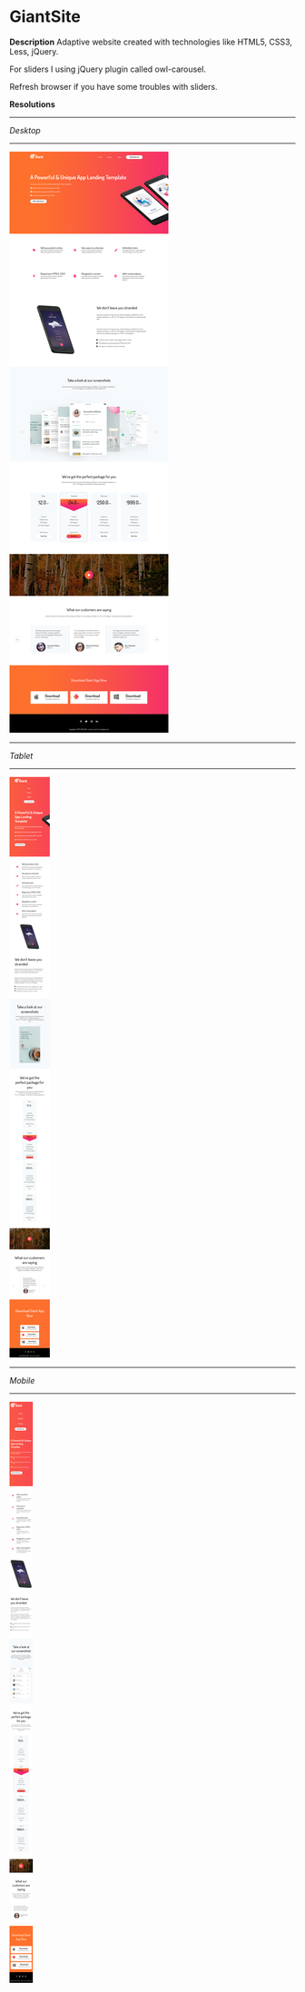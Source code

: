 # GiantSite
**Description**
Adaptive website created with technologies like HTML5, CSS3, Less, jQuery.

For sliders I using jQuery plugin called owl-carousel.

Refresh browser if you have some troubles with sliders.


**Resolutions**
***** 
*Desktop*
***** 
![Image Desktop resolution](https://github.com/Konstantin1996/GiantSite/blob/master/preview/desktop.png)
***** 
*Tablet*
***** 
![Image iPad resolution](https://github.com/Konstantin1996/GiantSite/blob/master/preview/tablet.png)
***** 
*Mobile*
***** 
![Image Mobile resolution](https://github.com/Konstantin1996/GiantSite/blob/master/preview/mobilee.png)
